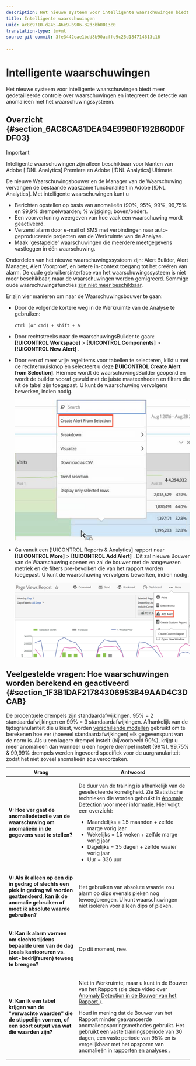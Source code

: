 ```yaml
---
description: Het nieuwe systeem voor intelligente waarschuwingen biedt meer gedetailleerde controle over waarschuwingen en integreert de detectie van anomalieën met het waarschuwingssysteem.
title: Intelligente waarschuwingen
uuid: ac8c9710-d245-46e9-b906-32d3bb0013c0
translation-type: tm+mt
source-git-commit: 3fe3442eae1bdd8b90acffc9c25d184714613c16

---
```



# Intelligente waarschuwingen

Het nieuwe systeem voor intelligente waarschuwingen biedt meer gedetailleerde controle over waarschuwingen en integreert de detectie van anomalieën met het waarschuwingssysteem.

## Overzicht {#section_6AC8CA81DEA94E99B0F192B60D0FDF03}

>[!IMPORTANT]
>
>Intelligente waarschuwingen zijn alleen beschikbaar voor klanten van Adobe [!DNL Analytics] Premiere en Adobe [!DNL Analytics] Ultimate.

De nieuwe Waarschuwingsbouwer en de Manager van de Waarschuwing vervangen de bestaande waakzame functionaliteit in Adobe [!DNL Analytics]. Met intelligente waarschuwingen kunt u

* Berichten opstellen op basis van anomalieën (90%, 95%, 99%, 99,75% en 99,9% drempelwaarden; % wijziging; boven/onder).
* Een voorvertoning weergeven van hoe vaak een waarschuwing wordt geactiveerd.
* Verzend alarm door e-mail of SMS met verbindingen naar auto-geproduceerde projecten van de Werkruimte van de Analyse.
* Maak &#39;gestapelde&#39; waarschuwingen die meerdere meetgegevens vastleggen in één waarschuwing.

Onderdelen van het nieuwe waarschuwingssysteem zijn: Alert Builder, Alert Manager, Alert Voorproef, en betere in-context toegang tot het creëren van alarm. De oude gebruikersinterface van het waarschuwingssysteem is niet meer beschikbaar, maar de waarschuwingen worden gemigreerd. Sommige oude waarschuwingsfuncties [zijn niet meer beschikbaar](https://docs.adobe.com/content/help/en/analytics/analyze/reports-analytics/alerts.html).

Er zijn vier manieren om naar de Waarschuwingsbouwer te gaan:

* Door de volgende kortere weg in de Werkruimte van de Analyse te gebruiken:

   `ctrl (or cmd) + shift + a`
* Door rechtstreeks naar de waarschuwingsBuilder te gaan:  **[!UICONTROL Workspace]** > **[!UICONTROL Components]** > **[!UICONTROL New Alert]** .
* Door een of meer vrije regelitems voor tabellen te selecteren, klikt u met de rechtermuisknop en selecteert u deze **[!UICONTROL Create Alert from Selection]**. Hiermee wordt de waarschuwingsBuilder geopend en wordt de builder vooraf gevuld met de juiste maateenheden en filters die uit de tabel zijn toegepast. U kunt de waarschuwing vervolgens bewerken, indien nodig.

   ![](assets/create-alert-from-selection.png)

* Ga vanuit een [!UICONTROL Reports & Analytics] rapport naar **[!UICONTROL More]** > **[!UICONTROL Add Alert]** . Dit zal nieuwe Bouwer van de Waarschuwing openen en zal de bouwer met de aangewezen metriek en de filters pre-bevolken die van het rapport worden toegepast. U kunt de waarschuwing vervolgens bewerken, indien nodig.

   ![](assets/add-alert.png)

## Veelgestelde vragen: Hoe waarschuwingen worden berekend en geactiveerd {#section_1F3B1DAF21784306953B49AAD4C3DCAB}

De procentuele drempels zijn standaardafwijkingen. 95% = 2 standaardafwijkingen en 99% = 3 standaardafwijkingen. Afhankelijk van de tijdsgranulariteit die u kiest, worden [verschillende modellen](/help/analyze/analysis-workspace/virtual-analyst/c-anomaly-detection/statistics-anomaly-detection.md) gebruikt om te berekenen hoe ver (hoeveel standaardafwijkingen) elk gegevenspunt van de norm is. Als u een lagere drempel instelt (bijvoorbeeld 90%), krijgt u meer anomalieën dan wanneer u een hogere drempel instelt (99%). 99,75% &amp; 99,99% drempels werden ingevoerd specifiek voor de uurgranulariteit zodat het niet zoveel anomalieën zou veroorzaken.

<table id="table_B3AA85E1DE3543DCA34966A52E3CE4AB"> 
 <thead> 
  <tr> 
   <th colname="col1" class="entry"> Vraag </th> 
   <th colname="col2" class="entry"> Antwoord </th> 
  </tr> 
 </thead>
 <tbody> 
  <tr> 
   <td colname="col1"> <p><b>V: Hoe ver gaat de anomaliedetectie van de waarschuwing om anomalieën in de gegevens vast te stellen?</b> </p> </td> 
   <td colname="col2"> <p>De duur van de training is afhankelijk van de geselecteerde korreligheid. Zie Statistische technieken die worden gebruikt in <a href="/help/analyze/analysis-workspace/virtual-analyst/c-anomaly-detection/statistics-anomaly-detection.md">Anomaly Detection</a> voor meer informatie. Hier volgt een overzicht: </p> 
    <ul id="ul_4F8C2A41F06C498DBF5E7AE5DE803773"> 
     <li id="li_E246091A3F1E484C8444AF4052FCA784">Maandelijks = 15 maanden + zelfde marge vorig jaar </li> 
     <li id="li_CC014FB38AE1492B9647E990C29BFB3C">Wekelijks = 15 weken + zelfde marge vorig jaar </li> 
     <li id="li_2517EE2097534324BE9C1B54CD181A62">Dagelijks = 35 dagen + zelfde waaier vorig jaar </li> 
     <li id="li_710BC8B009354542AA4962A59A646099">Uur = 336 uur </li> 
    </ul> </td> 
  </tr> 
  <tr> 
   <td colname="col1"> <p><b>V: Als ik alleen op een dip in gedrag of slechts een piek in gedrag wil worden geattendeerd, kan ik de anomalie gebruiken of moet ik absolute waarde gebruiken?</b> </p> </td> 
   <td colname="col2"> <p>Het gebruiken van absolute waarde zou alarm op dips evenals pieken nog teweegbrengen. U kunt waarschuwingen niet isoleren voor alleen dips of pieken. </p> </td> 
  </tr> 
  <tr> 
   <td colname="col1"> <p><b>V: Kan ik alarm vormen om slechts tijdens bepaalde uren van de dag (zoals kantooruren vs. niet-bedrijfsuren) teweeg te brengen? </b> </p> </td> 
   <td colname="col2"> <p>Op dit moment, nee. </p> </td> 
  </tr> 
  <tr> 
   <td colname="col1"> <p><b>V: Kan ik een tabel krijgen van de "verwachte waarden" die de stippellijn vormen, of een soort output van wat die waarden zijn? </b> </p> </td> 
   <td colname="col2"> <p>Niet in Werkruimte, maar u kunt in de Bouwer van het Rapport (zie deze video over <a href="https://www.youtube.com/watch?v=-a-8W6GQZnU"  > Anomaly Detection in de Bouwer van het Rapport </a>). </p> <p>Houd in mening dat de Bouwer van het Rapport minder geavanceerde anomalieopsporingsmethodes gebruikt. Het gebruikt een vaste trainingsperiode van 30 dagen, een vaste periode van 95% en is vergelijkbaar met het opsporen van anomalieën in <a href="https://docs.adobe.com/content/help/en/analytics/analyze/report-builder/layout/t-anomaly.html"  > rapporten en analyses <span class="uicontrol"></span> </a>. </p> </td> 
  </tr> 
 </tbody> 
</table>

